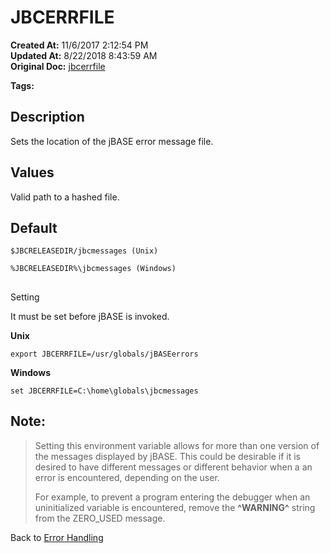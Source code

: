 # JBCERRFILE

**Created At:** 11/6/2017 2:12:54 PM  
**Updated At:** 8/22/2018 8:43:59 AM  
**Original Doc:** [jbcerrfile](https://docs.jbase.com/41717-environment-variables/jbcerrfile)  

**Tags:**
<badge text='environment variables' vertical='middle' />
<badge text='directories' vertical='middle' />
<badge text='error handling' vertical='middle' />

## Description

Sets the location of the jBASE error message file.

## 


## Values

Valid path to a hashed file.

## 


## Default

```
$JBCRELEASEDIR/jbcmessages (Unix)
```

```
%JBCRELEASEDIR%\jbcmessages (Windows)
```

## 
Setting

It must be set before jBASE is invoked.

**Unix**

```
export JBCERRFILE=/usr/globals/jBASEerrors
```



**Windows**

```
set JBCERRFILE=C:\home\globals\jbcmessages
```

### 


## Note:


> Setting this environment variable allows for more than one version of the messages displayed by jBASE. This could be desirable if it is desired to have different messages or different behavior when a an error is encountered, depending on the user.
> 
> For example, to prevent a program entering the debugger when an uninitialized variable is encountered, remove the **^WARNING^** string from the ZERO\_USED message.




Back to [Error Handling](./../../jbase-basic-%28jbc%29/jbc-error-handling)
